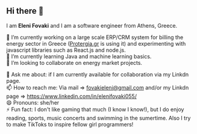 ## Hi there 👋
I am <b>Eleni Fovaki</b> and I am a software engineer from Athens, Greece. 
<!--
**EleniFovaki/EleniFovaki** is a ✨ _special_ ✨ repository because its `README.md` (this file) appears on your GitHub profile.

Here are some ideas to get you started:-->

 🔭 I’m currently working on a large scale ERP/CRM system for billing the energy sector in Greece ([Protergia.gr](https://www.protergia.gr/) is using it) and experimenting with javascript libraries such as React.js and node.js. </br>
 🌱 I’m currently learning Java and machine learning basics.</br>
 👯 I’m looking to collaborate on energy market projects.

💬 Ask me about: if I am currently available for collaboration via my Linkdn page.</br>
📫 How to reach me: Via mail => fovakieleni@gmail.com and/or my Linkdn page => https://www.linkedin.com/in/elenifovaki055/</br>
😄 Pronouns: she/her</br>
⚡ Fun fact: I don't like gaming that much (I know I know!), but I do enjoy reading, sports, music concerts and swimming in the sumertime. Also I try to make TikToks to inspire fellow girl programmers!

